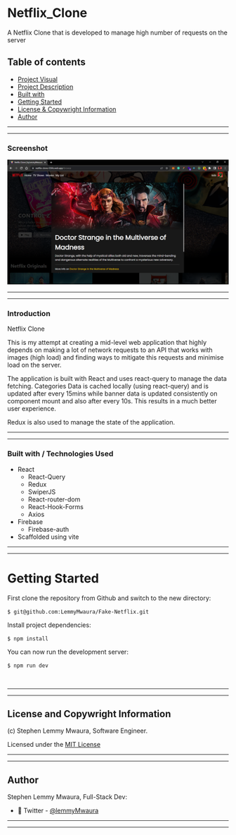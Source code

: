 # Netflix_Clone
A Netflix Clone that is developed to manage high number of requests on the server

## Table of contents
  - [Project Visual](#Screenshot)
  - [Project Description](#Project-description) 
  - [Built with](#built-with)
  - [Getting Started](#Getting-Started)
  - [License & Copywright Information](#License-and-Copywright-Information)
  - [Author](#author)

---
___

### Screenshot
![Website](/src/assets/images/web.png)

___
---

### Introduction
Netflix Clone

This is my attempt at creating a mid-level web application that highly depends on making a lot of network requests to an API that works with images (high load) and finding ways to mitigate this requests and minimise load on the server.

The application is built with React and uses react-query to manage the data fetching. Categories Data is cached locally (using react-query) and is updated after every 15mins while banner data is updated consistently on component mount and also after every 10s. This results in a much better user experience.

Redux is also used to manage the state of the application.

---
___

### Built with / Technologies Used

- React
    - React-Query
    - Redux
    - SwiperJS
    - React-router-dom
    - React-Hook-Forms
    - Axios
- Firebase
    - Firebase-auth
- Scaffolded using vite

---
___


# Getting Started

First clone the repository from Github and switch to the new directory:

    $ git@github.com:LemmyMwaura/Fake-Netflix.git
    
Install project dependencies:

    $ npm install     

You can now run the development server:

    $ npm run dev

<br>

---
___

## License and Copywright Information
(c) Stephen Lemmy Mwaura, Software Engineer.

Licensed under the [MIT License](LISENCE)

---
___

## Author 
Stephen Lemmy Mwaura, Full-Stack Dev:

- 🎱 Twitter - [@lemmyMwaura](https://twitter.com/lemmyMwaura8)

---
___


